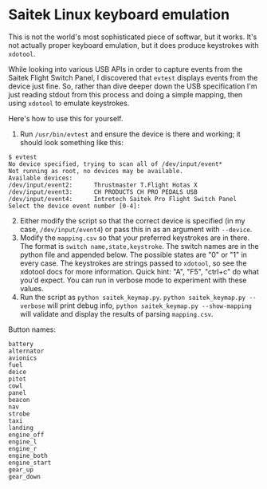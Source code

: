 # Saitek Linux keyboard emulation

This is not the world's most sophisticated piece of softwar, but it works. It's not actually proper keyboard emulation, but it does produce keystrokes with `xdotool`. 

While looking into various USB APIs in order to capture events from the Saitek Flight Switch Panel, I discovered that `evtest` displays events from the device just fine. So, rather than dive deeper down the USB specification I'm just reading stdout from this process and doing a simple mapping, then using `xdotool` to emulate keystrokes. 

Here's how to use this for yourself.

1. Run `/usr/bin/evtest` and ensure the device is there and working; it should look something like this:

```
$ evtest
No device specified, trying to scan all of /dev/input/event*
Not running as root, no devices may be available.
Available devices:
/dev/input/event2:      Thrustmaster T.Flight Hotas X
/dev/input/event3:      CH PRODUCTS CH PRO PEDALS USB 
/dev/input/event4:      Intretech Saitek Pro Flight Switch Panel
Select the device event number [0-4]: 
```
2. Either modify the script so that the correct device is specified (in my case, `/dev/input/event4`) or pass this in as an argument with `--device`.
3. Modify the `mapping.csv` so that your preferred keystrokes are in there. The format is `switch name,state,keystroke`. The switch names are in the python file and appended below. The possible states are "0" or "1" in every case. The keystrokes are strings passed to `xdotool`, so see the xdotool docs for more information. Quick hint: "A", "F5", "ctrl+c" do what you'd expect. You can run in verbose mode to experiment with these values.
4. Run the script as `python saitek_keymap.py`. `python saitek_keymap.py --verbose` will print debug info, `python saitek_keymap.py --show-mapping` will validate and display the results of parsing `mapping.csv`.

Button names:
```
battery
alternator
avionics
fuel
deice
pitot
cowl
panel
beacon
nav
strobe
taxi
landing
engine_off
engine_l
engine_r
engine_both
engine_start
gear_up
gear_down
```
